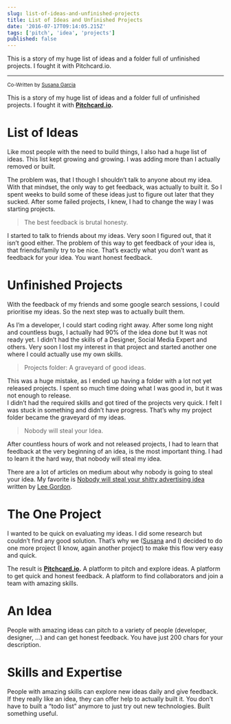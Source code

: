 ```yaml
---
slug: list-of-ideas-and-unfinished-projects
title: List of Ideas and Unfinished Projects
date: '2016-07-17T09:14:05.215Z'
tags: ['pitch', 'idea', 'projects']
published: false
---
```


This is a story of my huge list of ideas and a folder full of unfinished
projects. I fought it with Pitchcard.io.

---

<small>Co-Written by [Susana Garcia](https://susana.dev)</small>

This is a story of my huge list of ideas and a folder full of unfinished projects. I fought it with [**Pitchcard.io**](https://www.pitchcard.io)**.**

# List of Ideas

Like most people with the need to build things, I also had a huge list of ideas. This list kept growing and growing. I was adding more than I actually removed or built.

The problem was, that I though I shouldn’t talk to anyone about my idea. With that mindset, the only way to get feedback, was actually to built it. So I spent weeks to build some of these ideas just to figure out later that they sucked. After some failed projects, I knew, I had to change the way I was starting projects.

> The best feedback is brutal honesty.

I started to talk to friends about my ideas. Very soon I figured out, that it isn’t good either. The problem of this way to get feedback of your idea is, that friends/family try to be nice. That’s exactly what you don’t want as feedback for your idea. You want honest feedback.

# Unfinished Projects

With the feedback of my friends and some google search sessions, I could prioritise my ideas. So the next step was to actually built them.

As I’m a developer, I could start coding right away. After some long night and countless bugs, I actually had 90% of the idea done but It was not ready yet. I didn’t had the skills of a Designer, Social Media Expert and others. Very soon I lost my interest in that project and started another one where I could actually use my own skills.

> Projects folder: A graveyard of good ideas.

This was a huge mistake, as I ended up having a folder with a lot not yet released projects. I spent so much time doing what I was good in, but it was not enough to release.   
I didn’t had the required skills and got tired of the projects very quick. I felt I was stuck in something and didn’t have progress. That’s why my project folder became the graveyard of my ideas.

> Nobody will steal your Idea.

After countless hours of work and not released projects, I had to learn that feedback at the very beginning of an idea, is the most important thing. I had to learn it the hard way, that nobody will steal my idea.

There are a lot of articles on medium about why nobody is going to steal your idea. My favorite is [Nobody will steal your shitty advertising idea](https://medium.com/@leegordon/nobody-will-steal-your-shitty-advertising-idea-fd6c79860ffb) written by [Lee Gordon](https://medium.com/u/e7353574c06e).

# The One Project

I wanted to be quick on evaluating my ideas. I did some research but couldn’t find any good solution. That’s why we ([Susana](https://susana.dev) and I) decided to do one more project (I know, again another project) to make this flow very easy and quick.

The result is [**Pitchcard.io**](https://www.pitchcard.io)**.** A platform to pitch and explore ideas. A platform to get quick and honest feedback. A platform to find collaborators and join a team with amazing skills.

# An Idea

People with amazing ideas can pitch to a variety of people (developer, designer, …) and can get honest feedback. You have just 200 chars for your description.

# Skills and Expertise

People with amazing skills can explore new ideas daily and give feedback. If they really like an idea, they can offer help to actually built it. You don’t have to built a “todo list” anymore to just try out new technologies. Built something useful.
